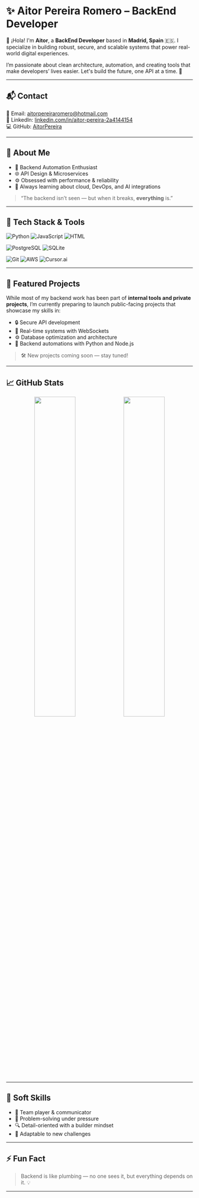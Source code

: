 # ✨ Aitor Pereira Romero – BackEnd Developer

👋 ¡Hola! I'm **Aitor**, a **BackEnd Developer** based in **Madrid, Spain** 🇪🇸. I specialize in building robust, secure, and scalable systems that power real-world digital experiences.

I’m passionate about clean architecture, automation, and creating tools that make developers’ lives easier. Let's build the future, one API at a time. 🚀

---

## 📬 Contact

📧 Email: [aitorpereiraromero@hotmail.com](mailto:aitorpereiraromero@hotmail.com)  
💼 LinkedIn: [linkedin.com/in/aitor-pereira-2a4144154](https://linkedin.com/in/aitor-pereira-2a4144154)  
💻 GitHub: [AitorPereira](https://github.com/AitorPereira)

---

## 🌟 About Me

- 🔁 Backend Automation Enthusiast  
- 🌐 API Design & Microservices  
- ⚙️ Obsessed with performance & reliability  
- 🧠 Always learning about cloud, DevOps, and AI integrations

> “The backend isn’t seen — but when it breaks, **everything** is.”

---

## 🧠 Tech Stack & Tools

![Python](https://img.shields.io/badge/-Python-3776AB?style=for-the-badge&logo=python&logoColor=white)
![JavaScript](https://img.shields.io/badge/-JavaScript-F7DF1E?style=for-the-badge&logo=javascript&logoColor=black)
![HTML](https://img.shields.io/badge/-HTML5-E34F26?style=for-the-badge&logo=html5&logoColor=white)

![PostgreSQL](https://img.shields.io/badge/-PostgreSQL-336791?style=for-the-badge&logo=postgresql&logoColor=white)
![SQLite](https://img.shields.io/badge/-SQLite-003B57?style=for-the-badge&logo=sqlite&logoColor=white)

![Git](https://img.shields.io/badge/-Git-F05032?style=for-the-badge&logo=git&logoColor=white)
![AWS](https://img.shields.io/badge/-AWS-232F3E?style=for-the-badge&logo=amazonaws&logoColor=white)
![Cursor.ai](https://img.shields.io/badge/-Cursor.ai-000000?style=for-the-badge&logo=data:image/svg+xml;base64,PHN2ZyB3aWR0aD0iMjAiIGhlaWdodD0iMjAiIHZpZXdCb3g9IjAgMCAyMCAyMCI+PHJlY3Qgd2lkdGg9IjIwIiBoZWlnaHQ9IjIwIiBmaWxsPSIjMDAwIiByeD0iNCIvPjwvc3ZnPg==&logoColor=white)

---

## 🚀 Featured Projects

While most of my backend work has been part of **internal tools and private projects**, I’m currently preparing to launch public-facing projects that showcase my skills in:

- 🔒 Secure API development
- 📡 Real-time systems with WebSockets
- ⚙️ Database optimization and architecture
- 🔁 Backend automations with Python and Node.js

> 🛠️ New projects coming soon — stay tuned!

---

## 📈 GitHub Stats

<div align="center">
  <img src="https://github-readme-stats.vercel.app/api?username=AitorPereira&show_icons=true&theme=radical&hide_border=true" width="47%" />
  <img src="https://github-readme-streak-stats.herokuapp.com/?user=AitorPereira&theme=radical&hide_border=true" width="47%" />
</div>

---

## 🧰 Soft Skills

- 🤝 Team player & communicator  
- 🧩 Problem-solving under pressure  
- 🔍 Detail-oriented with a builder mindset  
- 🚀 Adaptable to new challenges

---

## ⚡ Fun Fact

> Backend is like plumbing — no one sees it, but everything depends on it. 💡

---

<!-- Optional: visitor counter -->
<!-- ![Visitors](https://visitor-badge.glitch.me/badge?page_id=AitorPereira.AitorPereira) -->
